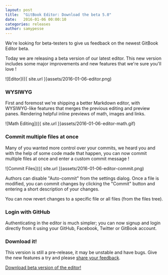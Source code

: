 ```yaml
---
layout: post
title:  "GitBook Editor: Download the beta 5.0"
date:   2016-01-06 00:00:10
categories: releases
author: samypesse
---
```


We're looking for beta-testers to give us feedback on the newest GitBook Editor beta.

<!-- more -->

Today we are releasing a beta version of our latest editor. This new version includes some major improvements and new features that we're sure you'll love !

![Editor]({{ site.url }}assets/2016-01-06-editor.png)

### WYSIWYG

First and foremost we're shipping a better Markdown editor, with WYSIWYG-like features that merges the previous editing and preview panes. Rendering helpful inline previews of math, images and links.

![Math Editing]({{ site.url }}assets/2016-01-06-editor-math.gif)

### Commit multiple files at once

Many of you wanted more control over your commits, we heard you and with the help of some code made that happen, you can now commit multiple files at once and enter a custom commit message !

![Commit Files]({{ site.url }}assets/2016-01-06-editor-commit.png)

Authors can disable "Auto-commit" from the settings dialog. Once a file is modified, you can commit changes by clicking the "Commit" button and entering a short description of your changes.

You can now revert changes to a specific file or all files (from the files tree).

### Login with GitHub

Authenticating in the editor is much simpler; you can now signup and login directly from it using your GitHub, Facebook, Twitter or GitBook account.

### Download it!

This version is still a pre-release, it may be unstable and have bugs. Give the new features a try and please [share your feedback](https://www.gitbook.com/contact).

[Download beta version of the editor!](http://downloads.editor.gitbook.com/download/channel/beta)
